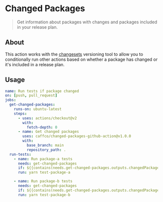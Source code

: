 # Changed Packages

> Get information about packages with changes and packages included in your release plan.

## About

This action works with the [changesets][changesetsurl] versioning tool to allow you to conditionally run other actions based on whether a package has changed or it's included in a release plan.

## Usage

```yml
name: Run tests if package changed
on: [push, pull_request]
jobs:
  get-changed-packages:
    runs-on: ubuntu-latest
    steps:
      - uses: actions/checkout@v2
        with:
          fetch-depth: 0
      - name: Get changed packages
        uses: caffco/changed-packages-github-action@v1.0.0
        with:
          base_branch: main
          repository_path: .
  run-tests:
    - name: Run package-a tests
      needs: get-changed-packages
      if: ${{contains(needs.get-changed-packages.outputs.changedPackages, 'package-a')}}
      run: yarn test-package-a

    - name: Run package-b tests
      needs: get-changed-packages
      if: ${{contains(needs.get-changed-packages.outputs.changedPackages, 'package-b')}}
      run: yarn test-package-b
```

[changesetsurl]: https://github.com/atlassian/changesets
